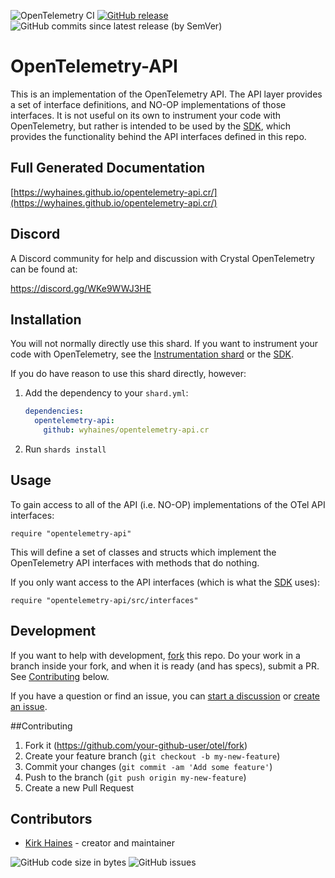 ![OpenTelemetry CI](https://img.shields.io/github/workflow/status/wyhaines/opentelemetry-api.cr/OpenTelemetry%20CI?style=for-the-badge&logo=GitHub)
[![GitHub release](https://img.shields.io/github/release/wyhaines/opentelemetry-api.cr.svg?style=for-the-badge)](https://github.com/wyhaines/opentelemetry-api.cr/releases)
![GitHub commits since latest release (by SemVer)](https://img.shields.io/github/commits-since/wyhaines/opentelemetry-api.cr/latest?style=for-the-badge)

# OpenTelemetry-API

This is an implementation of the OpenTelemetry API. The API layer provides a set of interface definitions, and NO-OP implementations of those interfaces. It is not useful on its own to instrument your code with OpenTelemetry, but rather is intended to be used by the [SDK], which provides the functionality behind the API interfaces defined in this repo.

## Full Generated Documentation

[https://wyhaines.github.io/opentelemetry-api.cr/](https://wyhaines.github.io/opentelemetry-api.cr/)

## Discord

A Discord community for help and discussion with Crystal OpenTelemetry can be found at:

https://discord.gg/WKe9WWJ3HE

## Installation

You will not normally directly use this shard. If you want to instrument your code with OpenTelemetry, see the [Instrumentation shard](https://github.co/wyhaines/opentelemetry-instrumentation.cr/) or the [SDK].

If you do have reason to use this shard directly, however:

1. Add the dependency to your `shard.yml`:

   ```yaml
   dependencies:
     opentelemetry-api:
       github: wyhaines/opentelemetry-api.cr
   ```

2. Run `shards install`

## Usage

To gain access to all of the API (i.e. NO-OP) implementations of the OTel API interfaces:

```crystal
require "opentelemetry-api"
```

This will define a set of classes and structs which implement the OpenTelemetry API interfaces with methods that do nothing.

If you only want access to the API interfaces (which is what the [SDK] uses):

```crystal
require "opentelemetry-api/src/interfaces"
```

## Development

If you want to help with development, [fork](https://github.com/wyhaines/opentelemetry-api.cr/fork) this repo. Do your work in a branch inside your fork, and when it is ready (and has specs), submit a PR. See [Contributing] below.

If you have a question or find an issue, you can [start a discussion](https://github.com/wyhaines/opentelemetry-api.cr/discussions/new) or [create an issue](https://github.com/wyhaines/opentelemetry-api.cr/issues/new/choose).

##Contributing

1. Fork it (<https://github.com/your-github-user/otel/fork>)
2. Create your feature branch (`git checkout -b my-new-feature`)
3. Commit your changes (`git commit -am 'Add some feature'`)
4. Push to the branch (`git push origin my-new-feature`)
5. Create a new Pull Request

## Contributors

- [Kirk Haines](https://github.com/wyhaines) - creator and maintainer

![GitHub code size in bytes](https://img.shields.io/github/languages/code-size/wyhaines/opentelemetry-api.cr?style=for-the-badge)
![GitHub issues](https://img.shields.io/github/issues/wyhaines/opentelemetry-api.cr?style=for-the-badge)

[Contributing]: #contributing
[SDK]: https://github.com/wyhaines/opentelemetry-sdk.cr